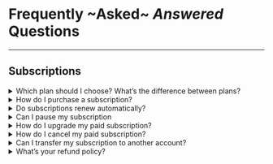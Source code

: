 # Frequently ~Asked~ _Answered_ Questions
----

## Subscriptions

<details> <summary>Which plan should I choose? What’s the difference between plans?</summary>
  
Please visit our [Pricing Page](https://flutterflow.io/pricing.html) for a full overview of our plans. If you aren't sure which plan is best for you, please reach out to us at support@flutterflow.io
</details>

<details><summary>  How do I purchase a subscription?</summary>

To purchase a FlutterFlow subscription, please follow these steps:

  1. From flutterflow.io select “Create Account” in the top right corner
  2. Enter your name, email address, and password and select “Create Account”
  3. Select “Upgrade” at the top of the screen
  4. Enter your billing and payment information
</details>
  
<details> <summary>Do subscriptions renew automatically?</summary>
  
Yes, our subscriptions renew automatically to avoid disrupting your app development. Monthly subscriptions renew on the same day each month (typically the day you subscribed).
</details>

<details> <summary>Can I pause my subscription</summary>
  
We do not currently offer the option to pause your subscription.
</details>

<details> <summary>How do I upgrade my paid subscription?</summary>
 To upgrade your subscription, please use the following steps:
  
  1. After logging into your FlutterFlow account, select “Account” from the top right
  2. Under My Plan select “Manage”
  3. Select “Upgrade” under the plan you would like to upgrade to
  4. Enter your payment information
</details>

 <details> <summary>How do I cancel my paid subscription?</summary>
 To cancel your paid subscription, please use the following steps:
  
  1. After logging into your FlutterFlow account, select “Account” from the top right
  2. Under My Plan select “Manage”
  3. Select “Switch To Free” under the free plan
  4. Please note you will continue to have a Free account after cancelling your paid subscription
</details>
 
   <details> <summary>Can I transfer my subscription to another account?</summary>
 We are unable to transfer a paid FlutterFlow subscription to another FlutterFlow account.
</details>

  <details> <summary>What’s your refund policy?</summary>
 For details on our refund policy, please visit our Terms of Service site: https://flutterflow.io/tos
  
 For any additional details, please reach out to our support team at support@flutterflow.io
</details>
